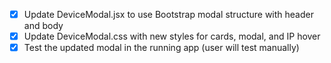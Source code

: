 - [x] Update DeviceModal.jsx to use Bootstrap modal structure with header and body
- [x] Update DeviceModal.css with new styles for cards, modal, and IP hover
- [x] Test the updated modal in the running app (user will test manually)
